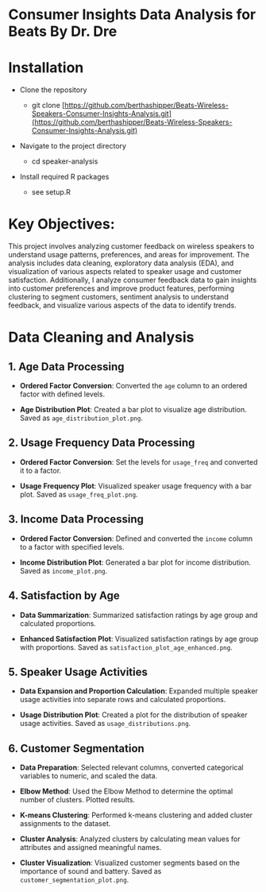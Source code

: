 # Consumer Insights Data Analysis for Beats By Dr. Dre


# Installation
- Clone the repository
  - git clone [https://github.com/berthashipper/Beats-Wireless-Speakers-Consumer-Insights-Analysis.git](https://github.com/berthashipper/Beats-Wireless-Speakers-Consumer-Insights-Analysis.git)

- Navigate to the project directory
  - cd speaker-analysis

- Install required R packages
  - see setup.R





# Key Objectives:
This project involves analyzing customer feedback on wireless speakers to understand usage patterns, preferences, and areas for improvement. The analysis includes data cleaning, exploratory data analysis (EDA), and visualization of various aspects related to speaker usage and customer satisfaction. Additionally, I analyze consumer feedback data to gain insights into customer preferences and improve product features, performing clustering to segment customers, sentiment analysis to understand feedback, and visualize various aspects of the data to identify trends.


# Data Cleaning and Analysis

## 1. Age Data Processing

- **Ordered Factor Conversion**:
  Converted the `age` column to an ordered factor with defined levels.

- **Age Distribution Plot**:
  Created a bar plot to visualize age distribution. Saved as `age_distribution_plot.png`.

## 2. Usage Frequency Data Processing

- **Ordered Factor Conversion**:
  Set the levels for `usage_freq` and converted it to a factor.

- **Usage Frequency Plot**:
  Visualized speaker usage frequency with a bar plot. Saved as `usage_freq_plot.png`.

## 3. Income Data Processing

- **Ordered Factor Conversion**:
  Defined and converted the `income` column to a factor with specified levels.

- **Income Distribution Plot**:
  Generated a bar plot for income distribution. Saved as `income_plot.png`.

## 4. Satisfaction by Age

- **Data Summarization**:
  Summarized satisfaction ratings by age group and calculated proportions.

- **Enhanced Satisfaction Plot**:
  Visualized satisfaction ratings by age group with proportions. Saved as `satisfaction_plot_age_enhanced.png`.

## 5. Speaker Usage Activities

- **Data Expansion and Proportion Calculation**:
  Expanded multiple speaker usage activities into separate rows and calculated proportions.

- **Usage Distribution Plot**:
  Created a plot for the distribution of speaker usage activities. Saved as `usage_distributions.png`.

## 6. Customer Segmentation

- **Data Preparation**:
  Selected relevant columns, converted categorical variables to numeric, and scaled the data.

- **Elbow Method**:
  Used the Elbow Method to determine the optimal number of clusters. Plotted results.

- **K-means Clustering**:
  Performed k-means clustering and added cluster assignments to the dataset.

- **Cluster Analysis**:
  Analyzed clusters by calculating mean values for attributes and assigned meaningful names.

- **Cluster Visualization**:
  Visualized customer segments based on the importance of sound and battery. Saved as `customer_segmentation_plot.png`.
